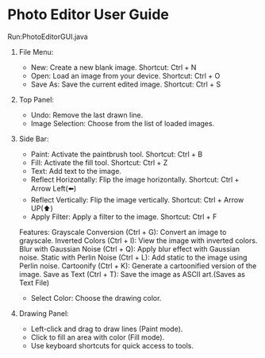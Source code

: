 
# Photo Editor User Guide
Run:PhotoEditorGUI.java
1. File Menu:
   - New: Create a new blank image.
     Shortcut: Ctrl + N
   - Open: Load an image from your device.
     Shortcut: Ctrl + O
   - Save As: Save the current edited image.
     Shortcut: Ctrl + S

2. Top Panel:
   - Undo: Remove the last drawn line.
   - Image Selection: Choose from the list of loaded images.

3. Side Bar:
   - Paint: Activate the paintbrush tool.
     Shortcut: Ctrl + B
   - Fill: Activate the fill tool.
     Shortcut: Ctrl + Z
   - Text: Add text to the image.
   - Reflect Horizontally: Flip the image horizontally.
     	 Shortcut: Ctrl + Arrow Left(⬅️)
   - Reflect Vertically: Flip the image vertically.
     Shortcut: Ctrl + Arrow UP(⬆️)
   - Apply Filter: Apply a filter to the image.
     Shortcut: Ctrl + F
     
    Features:
              Grayscale Conversion (Ctrl + G): Convert an image to grayscale.
              Inverted Colors (Ctrl + I): View the image with inverted colors.
              Blur with Gaussian Noise (Ctrl + Q): Apply blur effect with Gaussian noise.
              Static with Perlin Noise (Ctrl + L): Add static to the image using Perlin noise.
              Cartoonify (Ctrl + K): Generate a cartoonified version of the image.
              Save as Text (Ctrl + T): Save the image as ASCII art.(Saves as Text File)
   
   - Select Color: Choose the drawing color.

4. Drawing Panel:
   - Left-click and drag to draw lines (Paint mode).
   - Click to fill an area with color (Fill mode).
   - Use keyboard shortcuts for quick access to tools.

  
